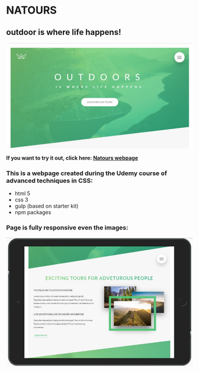 # NATOURS
## outdoor is where life happens!

![nature](github/webpage-desktop.jpg)


**If you want to try it out, click here: [Natours webpage](https://ulakrawczyk.github.io/Natours/)**

### This is a webpage created during the Udemy course of advanced techniques in CSS:
* html 5
* css 3
* gulp (based on starter kit)
* npm packages

### Page is fully responsive even the images:

![nature](github/webpage-mobile.jpg)
